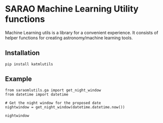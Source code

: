 # SARAO Machine Learning Utility functions 

Machine Learning utils is a library for a convenient experience. It consists of helper functions for creating astronomy/machine learning tools.

## Installation 

```
pip install katmlutils

```

## Example

```
from saraomlutils.ga import get_night_window
from datetime import datetime

# Get the night window for the proposed date
nightwindow = get_night_window(datetime.datetime.now())

nightwindow
```

